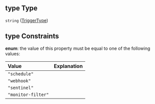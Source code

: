 ## type Type

`string` ([TriggerType](definitions-definitions-autotask-properties-trigger-properties-triggertype.md))

## type Constraints

**enum**: the value of this property must be equal to one of the following values:

| Value              | Explanation |
| :----------------- | :---------- |
| `"schedule"`       |             |
| `"webhook"`        |             |
| `"sentinel"`       |             |
| `"monitor-filter"` |             |
